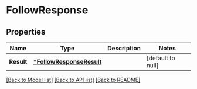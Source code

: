 # FollowResponse

## Properties
Name | Type | Description | Notes
------------ | ------------- | ------------- | -------------
**Result** | [***FollowResponseResult**](FollowResponse_result.md) |  | [default to null]

[[Back to Model list]](../README.md#documentation-for-models) [[Back to API list]](../README.md#documentation-for-api-endpoints) [[Back to README]](../README.md)

